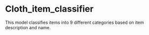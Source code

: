 # Cloth_item_classifier

This model classifies items into 9 different categories based on item description and name. 

